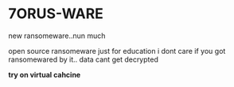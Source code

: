 # 7ORUS-WARE
new ransomeware..nun much

open source ransomeware just for education
i dont care if you got ransomewared by it.. data cant get decrypted

**try on virtual cahcine**
